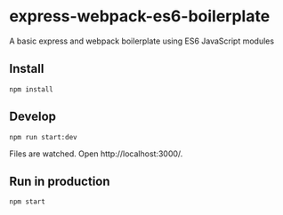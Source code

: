 # express-webpack-es6-boilerplate
A basic express and webpack boilerplate using ES6 JavaScript modules

## Install
```
npm install
```

## Develop
```
npm run start:dev
```
Files are watched. Open http://localhost:3000/.

## Run in production
```
npm start
```

